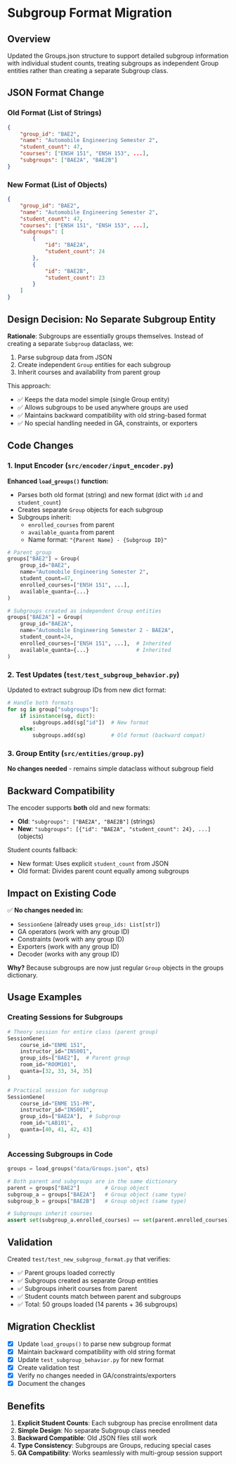 # Subgroup Format Migration

## Overview
Updated the Groups.json structure to support detailed subgroup information with individual student counts, treating subgroups as independent Group entities rather than creating a separate Subgroup class.

## JSON Format Change

### Old Format (List of Strings)
```json
{
    "group_id": "BAE2",
    "name": "Automobile Engineering Semester 2",
    "student_count": 47,
    "courses": ["ENSH 151", "ENSH 153", ...],
    "subgroups": ["BAE2A", "BAE2B"]
}
```

### New Format (List of Objects)
```json
{
    "group_id": "BAE2",
    "name": "Automobile Engineering Semester 2",
    "student_count": 47,
    "courses": ["ENSH 151", "ENSH 153", ...],
    "subgroups": [
        {
            "id": "BAE2A",
            "student_count": 24
        },
        {
            "id": "BAE2B",
            "student_count": 23
        }
    ]
}
```

## Design Decision: No Separate Subgroup Entity

**Rationale**: Subgroups are essentially groups themselves. Instead of creating a separate `Subgroup` dataclass, we:
1. Parse subgroup data from JSON
2. Create independent `Group` entities for each subgroup
3. Inherit courses and availability from parent group

This approach:
- ✅ Keeps the data model simple (single Group entity)
- ✅ Allows subgroups to be used anywhere groups are used
- ✅ Maintains backward compatibility with old string-based format
- ✅ No special handling needed in GA, constraints, or exporters

## Code Changes

### 1. Input Encoder (`src/encoder/input_encoder.py`)
**Enhanced `load_groups()` function:**
- Parses both old format (string) and new format (dict with `id` and `student_count`)
- Creates separate `Group` objects for each subgroup
- Subgroups inherit:
  - `enrolled_courses` from parent
  - `available_quanta` from parent
  - Name format: `"{Parent Name} - {Subgroup ID}"`

```python
# Parent group
groups["BAE2"] = Group(
    group_id="BAE2",
    name="Automobile Engineering Semester 2",
    student_count=47,
    enrolled_courses=["ENSH 151", ...],
    available_quanta={...}
)

# Subgroups created as independent Group entities
groups["BAE2A"] = Group(
    group_id="BAE2A",
    name="Automobile Engineering Semester 2 - BAE2A",
    student_count=24,
    enrolled_courses=["ENSH 151", ...],  # Inherited
    available_quanta={...}               # Inherited
)
```

### 2. Test Updates (`test/test_subgroup_behavior.py`)
Updated to extract subgroup IDs from new dict format:
```python
# Handle both formats
for sg in group["subgroups"]:
    if isinstance(sg, dict):
        subgroups.add(sg["id"])  # New format
    else:
        subgroups.add(sg)        # Old format (backward compat)
```

### 3. Group Entity (`src/entities/group.py`)
**No changes needed** - remains simple dataclass without subgroup field

## Backward Compatibility

The encoder supports **both** old and new formats:
- **Old**: `"subgroups": ["BAE2A", "BAE2B"]` (strings)
- **New**: `"subgroups": [{"id": "BAE2A", "student_count": 24}, ...]` (objects)

Student counts fallback:
- New format: Uses explicit `student_count` from JSON
- Old format: Divides parent count equally among subgroups

## Impact on Existing Code

✅ **No changes needed in:**
- `SessionGene` (already uses `group_ids: List[str]`)
- GA operators (work with any group ID)
- Constraints (work with any group ID)
- Exporters (work with any group ID)
- Decoder (works with any group ID)

**Why?** Because subgroups are now just regular `Group` objects in the groups dictionary.

## Usage Examples

### Creating Sessions for Subgroups
```python
# Theory session for entire class (parent group)
SessionGene(
    course_id="ENME 151",
    instructor_id="INS001",
    group_ids=["BAE2"],  # Parent group
    room_id="ROOM101",
    quanta=[32, 33, 34, 35]
)

# Practical session for subgroup
SessionGene(
    course_id="ENME 151-PR",
    instructor_id="INS001",
    group_ids=["BAE2A"],  # Subgroup
    room_id="LAB101",
    quanta=[40, 41, 42, 43]
)
```

### Accessing Subgroups in Code
```python
groups = load_groups("data/Groups.json", qts)

# Both parent and subgroups are in the same dictionary
parent = groups["BAE2"]        # Group object
subgroup_a = groups["BAE2A"]   # Group object (same type)
subgroup_b = groups["BAE2B"]   # Group object (same type)

# Subgroups inherit courses
assert set(subgroup_a.enrolled_courses) == set(parent.enrolled_courses)
```

## Validation

Created `test/test_new_subgroup_format.py` that verifies:
- ✅ Parent groups loaded correctly
- ✅ Subgroups created as separate Group entities
- ✅ Subgroups inherit courses from parent
- ✅ Student counts match between parent and subgroups
- ✅ Total: 50 groups loaded (14 parents + 36 subgroups)

## Migration Checklist

- [x] Update `load_groups()` to parse new subgroup format
- [x] Maintain backward compatibility with old string format
- [x] Update `test_subgroup_behavior.py` for new format
- [x] Create validation test
- [x] Verify no changes needed in GA/constraints/exporters
- [x] Document the changes

## Benefits

1. **Explicit Student Counts**: Each subgroup has precise enrollment data
2. **Simple Design**: No separate Subgroup class needed
3. **Backward Compatible**: Old JSON files still work
4. **Type Consistency**: Subgroups are Groups, reducing special cases
5. **GA Compatibility**: Works seamlessly with multi-group session support
